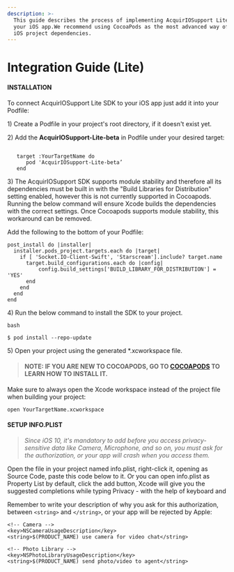 ```yaml
---
description: >-
  This guide describes the process of implementing AcquirIOSupport Lite SDK into
  your iOS app.We recommend using CocoaPods as the most advanced way of managing
  iOS project dependencies.
---
```


# Integration Guide \(Lite\)

#### INSTALLATION <a id="installation"></a>

To connect AcquirIOSupport Lite SDK to your iOS app just add it into your Podfile:

1\) Create a Podfile in your project's root directory, if it doesn't exist yet.

2\) Add the **AcquirIOSupport-Lite-beta** in Podfile under your desired target:

```text

   target :YourTargetName do
      pod 'AcquirIOSupport-Lite-beta’
   end

```

3\) The AcquirIOSupport SDK supports module stability and therefore all its dependencies must be built in with the "Build Libraries for Distribution" setting enabled, however this is not currently supported in Cocoapods. Running the below command will ensure Xcode builds the dependencies with the correct settings. Once Cocoapods supports module stability, this workaround can be removed.

Add the following to the bottom of your Podfile:

```text
post_install do |installer|
  installer.pods_project.targets.each do |target|
    if [ 'Socket.IO-Client-Swift', 'Starscream'].include? target.name
      target.build_configurations.each do |config|
          config.build_settings['BUILD_LIBRARY_FOR_DISTRIBUTION'] = 'YES'
      end
    end
  end
end
```

4\) Run the below command to install the SDK to your project.

```text
bash

$ pod install --repo-update
```

5\) Open your project using the generated \*.xcworkspace file.

> #### **NOTE:** IF YOU ARE NEW TO COCOAPODS, GO TO [COCOAPODS](https://cocoapods.org/) TO LEARN HOW TO INSTALL IT. <a id="note-if-you-are-new-to-cocoapods-go-to-cocoapods-to-learn-how-to-install-it"></a>

Make sure to always open the Xcode workspace instead of the project file when building your project:

```text
open YourTargetName.xcworkspace
```

#### SETUP INFO.PLIST <a id="setup-infoplist"></a>

> _Since iOS 10, it's mandatory to add before you access privacy-sensitive data like Camera, Microphone, and so on, you must ask for the authorization, or your app will crash when you access them._

Open the file in your project named info.plist, right-click it, opening as Source Code, paste this code below to it. Or you can open info.plist as Property List by default, click the add button, Xcode will give you the suggested completions while typing Privacy - with the help of keyboard and

Remember to write your description of why you ask for this authorization, between `<string>` and `</string>`, or your app will be rejected by Apple:

```text
<!-- Camera -->
<key>NSCameraUsageDescription</key>
<string>$(PRODUCT_NAME) use camera for video chat</string>

<!-- Photo Library -->
<key>NSPhotoLibraryUsageDescription</key>
<string>$(PRODUCT_NAME) send photo/video to agent</string>
```

